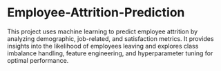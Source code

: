 # Employee-Attrition-Prediction
This project uses machine learning to predict employee attrition by analyzing demographic, job-related, and satisfaction metrics. It provides insights into the likelihood of employees leaving and explores class imbalance handling, feature engineering, and hyperparameter tuning for optimal performance.
